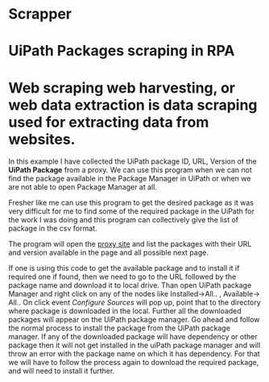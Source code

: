 
# Scrapper
# UiPath Packages scraping in RPA

# Web scraping web harvesting, or web data extraction is data scraping used for extracting data from websites.

In this example I have collected the UiPath package ID, URL, Version of the **UiPath Package** from a proxy. We can use this program when we can not find the package available in the Package Manager in UiPath or when we are not able to open Package Manager at all. 

Fresher like me can use this program to get the desired package as it was very difficult for me to find some of the required package in the UiPath for the work I was doing and this program can collectively give the list of package in the csv format.

The program will open the [proxy site](https://www.myget.org/gallery/workflow) and list the packages with their URL and version available in the page and all possible next page. 

If one is using this code to get the available package and to install it if required one if found, then we need to go to the URL followed by the package name and download it to local drive. Than open UiPath package Manager and right click on any of the nodes like Installed->All.. , Available-> All.. On click  event *Configure Sources* will pop up, point that to the directory where package is downloaded in the local. Further all the downloaded packages will appear on the UiPath package manager. Go ahead and follow the normal process to install the package from the UiPath package manager.
If any of the downloaded package will have dependency or other package then it will not get installed in the uiPath package manager and will throw an error with the package name on which it has dependency. For that we will have to follow the process again to download the required package, and will need to install it further.
